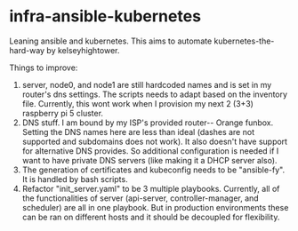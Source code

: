 # infra-ansible-kubernetes
Leaning ansible and kubernetes.
This aims to automate kubernetes-the-hard-way by kelseyhightower.


Things to improve:
1. server, node0, and node1 are still hardcoded names and is set in my router's dns settings.
   The scripts needs to adapt based on the inventory file. Currently, this wont work when I
   provision my next 2 (3+3) raspberry pi 5 cluster.
2. DNS stuff. I am bound by my ISP's provided router-- Orange funbox. Setting the DNS names
   here are less than ideal (dashes are not supported and subdomains does not work). It also
   doesn't have support for alternative DNS provides. So additional configuration is needed
   if I want to have private DNS servers (like making it a DHCP server also).
3. The generation of certificates and kubeconfig needs to be "ansible-fy". It is handled by
   bash scripts.
4. Refactor "init_server.yaml" to be 3 multiple playbooks. Currently, all of the functionalities
   of server (api-server, controller-manager, and scheduler) are all in one playbook. But in
   production environments these can be ran on different hosts and it should be decoupled for flexibility.

